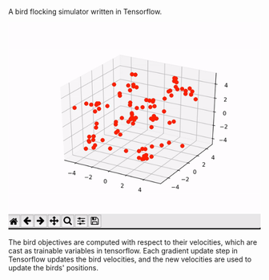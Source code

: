 A bird flocking simulator written in Tensorflow.

![](flock.gif)

The bird objectives are computed with respect to their velocities, which are
cast as trainable variables in tensorflow. Each gradient update step in Tensorflow
updates the bird velocities, and the new velocities are used to update the birds'
positions.